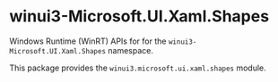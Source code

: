 <!-- warning: Please don't edit this file. It was automatically generated. -->

# winui3-Microsoft.UI.Xaml.Shapes

Windows Runtime (WinRT) APIs for for the `winui3-Microsoft.UI.Xaml.Shapes` namespace.

This package provides the `winui3.microsoft.ui.xaml.shapes` module.
